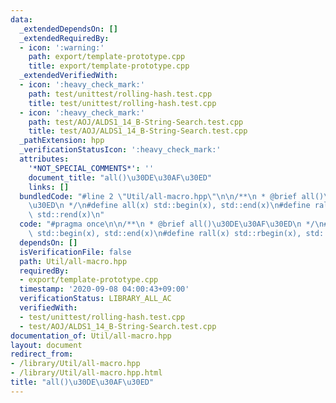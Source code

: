 ```yaml
---
data:
  _extendedDependsOn: []
  _extendedRequiredBy:
  - icon: ':warning:'
    path: export/template-prototype.cpp
    title: export/template-prototype.cpp
  _extendedVerifiedWith:
  - icon: ':heavy_check_mark:'
    path: test/unittest/rolling-hash.test.cpp
    title: test/unittest/rolling-hash.test.cpp
  - icon: ':heavy_check_mark:'
    path: test/AOJ/ALDS1_14_B-String-Search.test.cpp
    title: test/AOJ/ALDS1_14_B-String-Search.test.cpp
  _pathExtension: hpp
  _verificationStatusIcon: ':heavy_check_mark:'
  attributes:
    '*NOT_SPECIAL_COMMENTS*': ''
    document_title: "all()\u30DE\u30AF\u30ED"
    links: []
  bundledCode: "#line 2 \"Util/all-macro.hpp\"\n\n/**\n * @brief all()\u30DE\u30AF\
    \u30ED\n */\n#define all(x) std::begin(x), std::end(x)\n#define rall(x) std::rbegin(x),\
    \ std::rend(x)\n"
  code: "#pragma once\n\n/**\n * @brief all()\u30DE\u30AF\u30ED\n */\n#define all(x)\
    \ std::begin(x), std::end(x)\n#define rall(x) std::rbegin(x), std::rend(x)\n"
  dependsOn: []
  isVerificationFile: false
  path: Util/all-macro.hpp
  requiredBy:
  - export/template-prototype.cpp
  timestamp: '2020-09-08 04:00:43+09:00'
  verificationStatus: LIBRARY_ALL_AC
  verifiedWith:
  - test/unittest/rolling-hash.test.cpp
  - test/AOJ/ALDS1_14_B-String-Search.test.cpp
documentation_of: Util/all-macro.hpp
layout: document
redirect_from:
- /library/Util/all-macro.hpp
- /library/Util/all-macro.hpp.html
title: "all()\u30DE\u30AF\u30ED"
---
```

